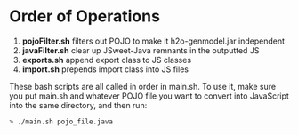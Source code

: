 Order of Operations
================
1. <strong>pojoFilter.sh</strong> filters out POJO to make it h2o-genmodel.jar independent </br>
1. <strong>javaFilter.sh</strong> clear up JSweet-Java remnants in the outputted JS </br>
1. <strong>exports.sh</strong> append export class to JS classes </br>
1. <strong>import.sh</strong> prepends import class into JS files </br>

These bash scripts are all called in order in main.sh. To use it, make sure you put main.sh and whatever POJO file you want to convert into JavaScript into the same directory, and then run: </br>
```
> ./main.sh pojo_file.java
```
